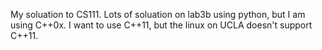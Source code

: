 My soluation to CS111.
Lots of soluation on lab3b using python, but I am using C++0x. I want to use C++11, but the linux on UCLA doesn't support C++11.
